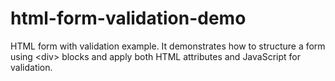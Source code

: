 # html-form-validation-demo
HTML form with validation example. It demonstrates how to structure a form using &lt;div> blocks and apply both HTML attributes and JavaScript for validation.

